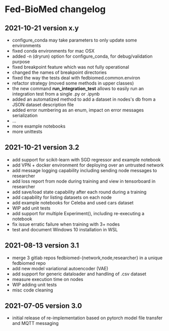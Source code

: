 # Fed-BioMed changelog

## 2021-10-21 version x.y

- configure_conda may take parameters to only update some environments
- fixed conda environments for mac OSX
- added -n (dryrun) option for configure_conda, for debug/validation purpose
- fixed breakpoint feature which was not fully operational
- changed the names of breakpoint directories
- fixed the way the tests deal with fedbiomed.common.environ
- refactor strategy (moved some methods in upper classes)
- the new command **run_integration_test** allows to easily run an integration test from a single .py or .ipynb
- added an automatized method to add a dataset in nodes's db from a JSON dataset description file
- added error numbering as an enum, impact on error messages serialization
- ...
- more example notebooks
- more unittests

## 2021-10-21 version 3.2

- add support for scikit-learn with SGD regressor and example notebook
- add VPN + docker environment for deploying over an untrusted network
- add message logging capability including sending node messages to researcher
- add loss report from node during training and view in tensorboard in researcher
- add save/load state capability after each round during a training
- add capability for listing datasets on each node
- add example notebooks for Celeba and used cars dataset
- WIP add unit tests
- add support for multiple Experiment(), including re-executing a notebook
- fix issue erratic failure when training with 3+ nodes
- test and document Windows 10 installation in WSL

## 2021-08-13 version 3.1

- merge 3 gitlab repos fedbiomed-{network,node,researcher} in a unique fedbiomed repo
- add new model variational autoencoder (VAE)
- add support for generic dataloader and handling of .csv dataset
- measure execution time on nodes
- WIP adding unit tests
- misc code cleaning

## 2021-07-05 version 3.0

- initial release of re-implementation based on pytorch model file transfer and MQTT messaging
